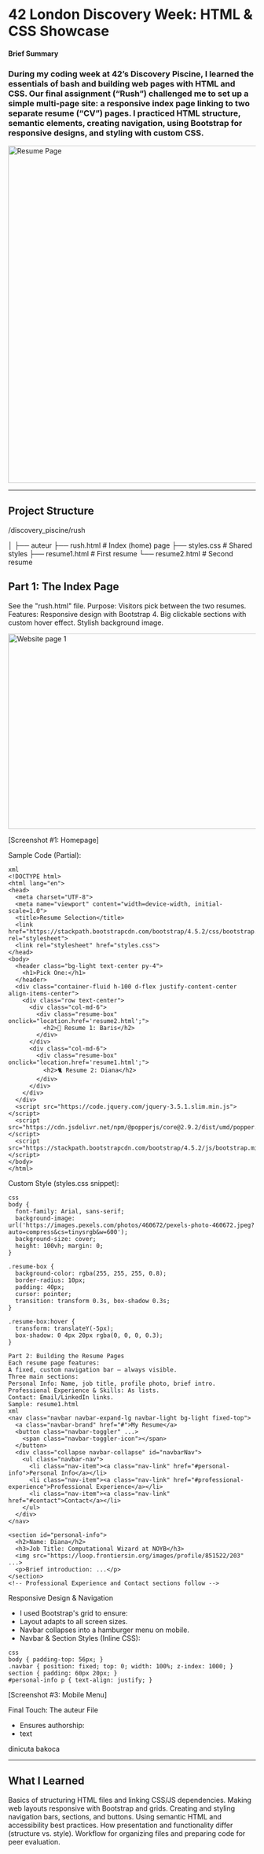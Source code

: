 # 42 London Discovery Week: HTML &amp; CSS Showcase

#### Brief Summary
### During my coding week at 42’s Discovery Piscine, I learned the essentials of bash and building web pages with HTML and CSS. Our final assignment (“Rush”) challenged me to set up a simple multi-page site: a responsive index page linking to two separate resume (“CV”) pages. I practiced HTML structure, semantic elements, creating navigation, using Bootstrap for responsive designs, and styling with custom CSS.

<img width="1068" height="686" alt="Resume Page" src="https://github.com/user-attachments/assets/079cd515-4803-463f-baf0-2936fff60132" />

---

## Project Structure

/discovery_piscine/rush

│
├── auteur
├── rush.html            # Index (home) page
├── styles.css           # Shared styles
├── resume1.html         # First resume
└── resume2.html         # Second resume


## Part 1: The Index Page 

See the "rush.html" file.
Purpose: Visitors pick between the two resumes.
Features:
Responsive design with Bootstrap 4.
Big clickable sections with custom hover effect.
Stylish background image.



<img width="850" height="397" alt="Website page 1" src="https://github.com/user-attachments/assets/e6057cef-6143-4ac7-b3f2-0e463c3eb999" />


[Screenshot #1: Homepage]

Sample Code (Partial):

```
xml
<!DOCTYPE html>
<html lang="en">
<head>
  <meta charset="UTF-8">
  <meta name="viewport" content="width=device-width, initial-scale=1.0">
  <title>Resume Selection</title>
  <link href="https://stackpath.bootstrapcdn.com/bootstrap/4.5.2/css/bootstrap.min.css" rel="stylesheet">
  <link rel="stylesheet" href="styles.css">
</head>
<body>
  <header class="bg-light text-center py-4">
    <h1>Pick One:</h1>
  </header>
  <div class="container-fluid h-100 d-flex justify-content-center align-items-center">
    <div class="row text-center">
      <div class="col-md-6">
        <div class="resume-box" onclick="location.href='resume2.html';">
          <h2>🦁 Resume 1: Baris</h2>
        </div>
      </div>
      <div class="col-md-6">
        <div class="resume-box" onclick="location.href='resume1.html';">
          <h2>🐈 Resume 2: Diana</h2>
        </div>
      </div>
    </div>
  </div>
  <script src="https://code.jquery.com/jquery-3.5.1.slim.min.js"></script>
  <script src="https://cdn.jsdelivr.net/npm/@popperjs/core@2.9.2/dist/umd/popper.min.js"></script>
  <script src="https://stackpath.bootstrapcdn.com/bootstrap/4.5.2/js/bootstrap.min.js"></script>
</body>
</html>
```

Custom Style (styles.css snippet):

```
css
body {
  font-family: Arial, sans-serif;
  background-image: url('https://images.pexels.com/photos/460672/pexels-photo-460672.jpeg?auto=compress&cs=tinysrgb&w=600');
  background-size: cover;
  height: 100vh; margin: 0;
}

.resume-box {
  background-color: rgba(255, 255, 255, 0.8);
  border-radius: 10px;
  padding: 40px;
  cursor: pointer;
  transition: transform 0.3s, box-shadow 0.3s;
}

.resume-box:hover {
  transform: translateY(-5px);
  box-shadow: 0 4px 20px rgba(0, 0, 0, 0.3);
}

Part 2: Building the Resume Pages
Each resume page features:
A fixed, custom navigation bar — always visible.
Three main sections:
Personal Info: Name, job title, profile photo, brief intro.
Professional Experience & Skills: As lists.
Contact: Email/LinkedIn links.
Sample: resume1.html
xml
<nav class="navbar navbar-expand-lg navbar-light bg-light fixed-top">
  <a class="navbar-brand" href="#">My Resume</a>
  <button class="navbar-toggler" ...>
    <span class="navbar-toggler-icon"></span>
  </button>
  <div class="collapse navbar-collapse" id="navbarNav">
    <ul class="navbar-nav">
      <li class="nav-item"><a class="nav-link" href="#personal-info">Personal Info</a></li>
      <li class="nav-item"><a class="nav-link" href="#professional-experience">Professional Experience</a></li>
      <li class="nav-item"><a class="nav-link" href="#contact">Contact</a></li>
    </ul>
  </div>
</nav>

<section id="personal-info">
  <h2>Name: Diana</h2>
  <h3>Job Title: Computational Wizard at NOYB</h3>
  <img src="https://loop.frontiersin.org/images/profile/851522/203" ...>
  <p>Brief introduction: ...</p>
</section>
<!-- Professional Experience and Contact sections follow -->
```

Responsive Design & Navigation

- I used Bootstrap's grid to ensure:
- Layout adapts to all screen sizes.
- Navbar collapses into a hamburger menu on mobile.
- Navbar & Section Styles (Inline CSS):

```
css
body { padding-top: 56px; }
.navbar { position: fixed; top: 0; width: 100%; z-index: 1000; }
section { padding: 60px 20px; }
#personal-info p { text-align: justify; }
```

[Screenshot #3: Mobile Menu]

Final Touch: The auteur File
- Ensures authorship:
- text

dinicuta
bakoca

---

## What I Learned

Basics of structuring HTML files and linking CSS/JS dependencies.
Making web layouts responsive with Bootstrap and grids.
Creating and styling navigation bars, sections, and buttons.
Using semantic HTML and accessibility best practices.
How presentation and functionality differ (structure vs. style).
Workflow for organizing files and preparing code for peer evaluation.
